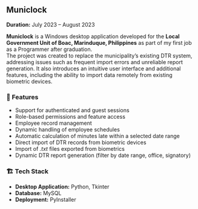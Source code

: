 ## Municlock

**Duration:** July 2023 – August 2023

**Municlock** is a Windows desktop application developed for the **Local Government Unit of Boac, Marinduque, Philippines** as part of my first job as a Programmer after graduation.  
The project was created to replace the municipality’s existing DTR system, addressing issues such as frequent import errors and unreliable report generation. It also introduces an intuitive user interface and additional features, including the ability to import data remotely from existing biometric devices.

### 🚀 Features

- Support for authenticated and guest sessions
- Role-based permissions and feature access
- Employee record management
- Dynamic handling of employee schedules
- Automatic calculation of minutes late within a selected date range
- Direct import of DTR records from biometric devices
- Import of _.txt_ files exported from biometrics
- Dynamic DTR report generation (filter by date range, office, signatory)

### 🏗️ Tech Stack

- **Desktop Application:** Python, Tkinter
- **Database:** MySQL
- **Deployment:** PyInstaller
